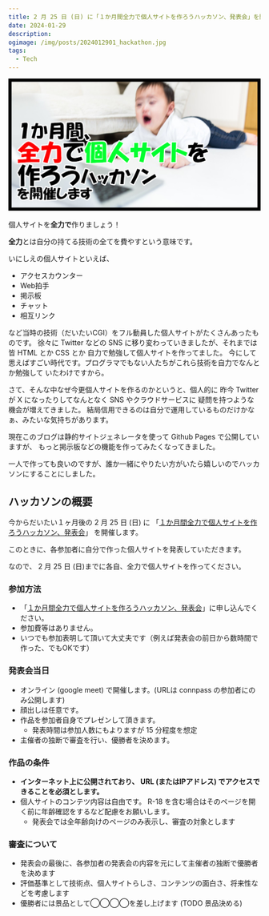 ```yaml
---
title: 2 月 25 日 (日) に「１か月間全力で個人サイトを作ろうハッカソン、発表会」を開催します
date: 2024-01-29
description:
ogimage: /img/posts/2024012901_hackathon.jpg
tags:
  - Tech
---
```


![2024012901_hackathon.jpg](/img/posts/2024012901_hackathon.jpg)

個人サイトを**全力で**作りましょう！

**全力**とは自分の持てる技術の全てを費やすという意味です。

いにしえの個人サイトといえば、

- アクセスカウンター
- Web拍手
- 掲示板
- チャット
- 相互リンク

など当時の技術（だいたいCGI）をフル動員した個人サイトがたくさんあったものです。
徐々に Twitter などの SNS に移り変わっていきましたが、それまでは皆 HTML とか CSS
とか 自力で勉強して個人サイトを作ってました。
今にして思えばすごい時代です。プログラマでもない人たちがこれら技術を自力でなんとか勉強して
いたわけですから。

さて、そんな中なぜ今更個人サイトを作るのかというと、個人的に 昨今 Twitter が X
になったりしてなんとなく SNS やクラウドサービスに
疑問を持つような機会が増えてきました。
結局信用できるのは自分で運用しているものだけかなぁ、みたいな気持ちがあります。

現在このブログは静的サイトジェネレータを使って Github Pages で公開していますが、
もっと掲示板などの機能を作ってみたくなってきました。

一人で作っても良いのですが、誰か一緒にやりたい方がいたら嬉しいのでハッカソンにすることにしました。

## ハッカソンの概要

今からだいたい１ヶ月後の 2 月 25 日 (日) に
「[１か月間全力で個人サイトを作ろうハッカソン、発表会](https://connpass.com/event/309089/)」
を開催します。

このときに、各参加者に自分で作った個人サイトを発表していただきます。

なので、 2 月 25 日 (日)までに各自、全力で個人サイトを作ってください。

### 参加方法

- 「[１か月間全力で個人サイトを作ろうハッカソン、発表会](https://connpass.com/event/309089/)」に申し込んでください。
- 参加費等はありません。
- いつでも参加表明して頂いて大丈夫です（例えば発表会の前日から数時間で作った、でもOKです）

### 発表会当日

- オンライン (google meet) で開催します。(URLは connpass
  の参加者にのみ公開します)
- 顔出しは任意です。
- 作品を参加者自身でプレゼンして頂きます。
  - 発表時間は参加人数にもよりますが 15 分程度を想定
- 主催者の独断で審査を行い、優勝者を決めます。

### 作品の条件

- **インターネット上に公開されており、 URL (またはIPアドレス)
  でアクセスできることを必須とします。**
- 個人サイトのコンテツ内容は自由です。 R-18
  を含む場合はそのページを開く前に年齢確認をするなど配慮をお願いします。
  - 発表会では全年齢向けのページのみ表示し、審査の対象とします

### 審査について

- 発表会の最後に、各参加者の発表会の内容を元にして主催者の独断で優勝者を決めます
- 評価基準として技術点、個人サイトらしさ、コンテンツの面白さ、将来性などを考慮します
- 優勝者には景品として◯◯◯◯を差し上げます (TODO 景品決める)
